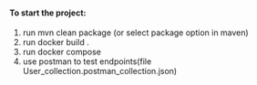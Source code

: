 #### To start the project:
1. run mvn clean package (or select package option in maven)
2. run docker build .
3. run docker compose
4. use postman to test endpoints(file User_collection.postman_collection.json)